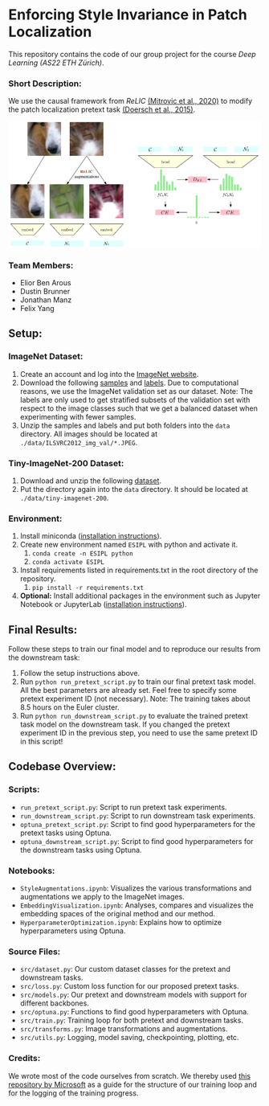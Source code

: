 # Enforcing Style Invariance in Patch Localization
This repository contains the code of our group project for the course *Deep Learning (AS22 ETH Zürich)*.

### Short Description:
We use the causal framework from *ReLIC* [(Mitrovic et al., 2020)](https://arxiv.org/abs/2010.07922) to modify the patch localization pretext task [(Doersch et al., 2015)](https://arxiv.org/abs/1505.05192).

![](/imgs/description.png "Description")


### Team Members:
* Elior Ben Arous
* Dustin Brunner
* Jonathan Manz
* Felix Yang


## Setup:
### ImageNet Dataset:
1. Create an account and log into the [ImageNet website](https://image-net.org/index.php).
2. Download the following [samples](https://image-net.org/data/ILSVRC/2012/ILSVRC2012_img_val.tar) and [labels](https://image-net.org/data/ILSVRC/2012/ILSVRC2012_devkit_t12.tar.gz). Due to computational reasons, we use the ImageNet validation set as our dataset. Note: The labels are only used to get stratified subsets of the validation set with respect to the image classes such that we get a balanced dataset when experimenting with fewer samples.
3. Unzip the samples and labels and put both folders into the `data` directory. All images should be located at `./data/ILSVRC2012_img_val/*.JPEG`.

### Tiny-ImageNet-200 Dataset:
1. Download and unzip the following [dataset](https://image-net.org/data/tiny-imagenet-200.zip).
2. Put the directory again into the `data` directory. It should be located at `./data/tiny-imagenet-200`.

### Environment:
1. Install miniconda ([installation instructions](https://docs.conda.io/projects/conda/en/latest/user-guide/install/index.html)).
2. Create new environment named `ESIPL` with python and activate it.
   1. `conda create -n ESIPL python`
   2. `conda activate ESIPL`
3. Install requirements listed in requirements.txt in the root directory of the repository.
   1. `pip install -r requirements.txt`
4. **Optional:** Install additional packages in the environment such as Jupyter Notebook or JupyterLab ([installation instructions](https://jupyter.org/install)).


## Final Results:
Follow these steps to train our final model and to reproduce our results from the downstream task:
1. Follow the setup instructions above.
2. Run `python run_pretext_script.py` to train our final pretext task model. All the best parameters are already set. Feel free to specify some pretext experiment ID (not necessary). Note: The training takes about 8.5 hours on the Euler cluster.
2. Run `python run_downstream_script.py` to evaluate the trained pretext task model on the downstream task. If you changed the pretext experiment ID in the previous step, you need to use the same pretext ID in this script!


## Codebase Overview:
### Scripts:
* `run_pretext_script.py`: Script to run pretext task experiments.
* `run_downstream_script.py`: Script to run downstream task experiments.
* `optuna_pretext_script.py`: Script to find good hyperparameters for the pretext tasks using Optuna.
* `optuna_downstream_script.py`: Script to find good hyperparameters for the downstream tasks using Optuna.

### Notebooks:
* `StyleAugmentations.ipynb`: Visualizes the various transformations and augmentations we apply to the ImageNet images.
* `EmbeddingVisualization.ipynb`: Analyses, compares and visualizes the embedding spaces of the original method and our method.
* `HyperparameterOptimization.ipynb`: Explains how to optimize hyperparameters using Optuna.

### Source Files:
* `src/dataset.py`: Our custom dataset classes for the pretext and downstream tasks.
* `src/loss.py`: Custom loss function for our proposed pretext tasks.
* `src/models.py`: Our pretext and downstream models with support for different backbones.
* `src/optuna.py`: Functions to find good hyperparameters with Optuna.
* `src/train.py`: Training loop for both pretext and downstream tasks.
* `src/transforms.py`: Image transformations and augmentations.
* `src/utils.py`: Logging, model saving, checkpointing, plotting, etc.

### Credits:
We wrote most of the code ourselves from scratch. We thereby used [this repository by Microsoft](https://github.com/microsoft/human-pose-estimation.pytorch) as a guide for the structure of our training loop and for the logging of the training progress.